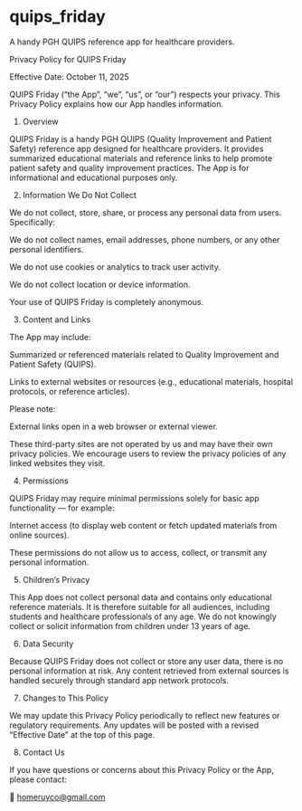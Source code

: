 # quips_friday
A handy PGH QUIPS reference app for healthcare providers.

Privacy Policy for QUIPS Friday

Effective Date: October 11, 2025

QUIPS Friday (“the App”, “we”, “us”, or “our”) respects your privacy.
This Privacy Policy explains how our App handles information.

1. Overview

QUIPS Friday is a handy PGH QUIPS (Quality Improvement and Patient Safety) reference app designed for healthcare providers.
It provides summarized educational materials and reference links to help promote patient safety and quality improvement practices.
The App is for informational and educational purposes only.

2. Information We Do Not Collect

We do not collect, store, share, or process any personal data from users.
Specifically:

We do not collect names, email addresses, phone numbers, or any other personal identifiers.

We do not use cookies or analytics to track user activity.

We do not collect location or device information.

Your use of QUIPS Friday is completely anonymous.

3. Content and Links

The App may include:

Summarized or referenced materials related to Quality Improvement and Patient Safety (QUIPS).

Links to external websites or resources (e.g., educational materials, hospital protocols, or reference articles).

Please note:

External links open in a web browser or external viewer.

These third-party sites are not operated by us and may have their own privacy policies.
We encourage users to review the privacy policies of any linked websites they visit.

4. Permissions

QUIPS Friday may require minimal permissions solely for basic app functionality — for example:

Internet access (to display web content or fetch updated materials from online sources).

These permissions do not allow us to access, collect, or transmit any personal information.

5. Children’s Privacy

This App does not collect personal data and contains only educational reference materials.
It is therefore suitable for all audiences, including students and healthcare professionals of any age.
We do not knowingly collect or solicit information from children under 13 years of age.

6. Data Security

Because QUIPS Friday does not collect or store any user data, there is no personal information at risk.
Any content retrieved from external sources is handled securely through standard app network protocols.

7. Changes to This Policy

We may update this Privacy Policy periodically to reflect new features or regulatory requirements.
Any updates will be posted with a revised “Effective Date” at the top of this page.

8. Contact Us

If you have questions or concerns about this Privacy Policy or the App, please contact:

📧 homeruyco@gmail.com
